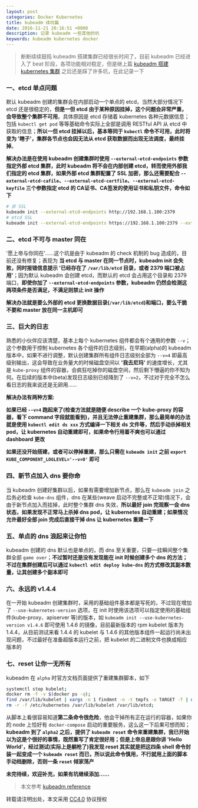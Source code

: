 ```yaml
---
layout: post
categories: Docker Kubernetes
title: kubeadm 续坑篇
date: 2016-11-21 20:16:51 +0800
description: 记录 kubeadm 一些其他的坑
keywords: kubeadm kubernetes docker
---
```


> 断断续续鼓捣 kubeadm 搭建集群已经很长时间了，目前 kubeadm 已经进入了 beat 阶段，各项功能相对稳定，但是继上篇 [kubeadm 搭建 kubernetes 集群](https://mritd.me/2016/10/29/set-up-kubernetes-cluster-by-kubeadm/) 之后还是踩了许多坑，在此记录一下


### 一、etcd 单点问题

默认 kubeadm 创建的集群会在内部启动一个单点的 etcd，当然大部分情况下 etcd 还是很稳定的，**但是一但 etcd 由于某种原因挂掉，这个问题会非常严重，会导致整个集群不可用**。具体原因是 etcd 存储着 kubernetes 各种元数据信息；包括 `kubectl get pod` 等等基础命令实际上全部是调用 RESTful API 从 etcd 中获取的信息；**所以一但 etcd 挂掉以后，基本等同于 `kubectl` 命令不可用，此时将变为 '瞎子'，集群各节点也会因无法从 etcd 获取数据而出现无法调度，最终挂掉**。

**解决办法是在使用 kubeadm 创建集群时使用 `--external-etcd-endpoints` 参数指定外部 etcd 集群，此时 kubeadm 将不会在内部创建 etcd，转而使用外部我们指定的 etcd 集群，如果外部 etcd 集群配置了 SSL 加密，那么还需要配合 `--external-etcd-cafile`、`--external-etcd-certfile`、`--external-etcd-keyfile` 三个参数指定 etcd 的 CA证书、CA签发的使用证书和私钥文件，命令如下**

``` sh
# 非 SSL
kubeadm init --external-etcd-endpoints http://192.168.1.100:2379
# etcd SSL
kubeadm init --external-etcd-endpoints https://192.168.1.100:2379 --external-etcd-cafile /path/to/ca --external-etcd-certfile /path/to/cert --external-etcd-keyfile /path/to/privatekey
```

### 二、etcd 不可与 master 同在

'愿上帝与你同在'......这个坑是由于 kubeadm 的 check 机制的 bug 造成的，目前还没有修复；表现为 **当 etcd 与 master 在同一节点时，kubeadm init 会失败，同时报错信息提示 '已经存在了 `/var/lib/etcd` 目录，或者 2379 端口被占用'**；因为默认 kubeadm 会创建 etcd，而默认的 etcd 会占用这个目录和 2379 端口，**即使你加了 `--external-etcd-endpoints` 参数，kubeadm 仍然会检测这两项条件是否满足，不满足则禁止 init 操作**

**解决办法就是要么外部的 etcd 更换数据目录(`/var/lib/etcd`)和端口，要么干脆不要和 master 放在同一主机即可**

### 三、巨大的日志

熟悉的小伙伴应该清楚，基本上每个 kubernetes 组件都会有个通用的参数 `--v`；这个参数用于控制 kubernetes 各个组件的日志级别，在早期(alpha)的 kubeadm 版本中，如果不进行调整，默认创建集群所有组件日志级别全部为 `--v=4` 即最高级别输出，这会导致在业务量大的时候磁盘空间以 **'我去尼玛'** 的速度增长，尤其是 `kube-proxy` 组件的容器，会疯狂吃掉你的磁盘空间，然后剩下懵逼的你不知为何。在后续的版本中(beta)发现日志级别已经降到了 `--v=2`，不过对于完全不怎么看日志的我来说还是无卵用......

**解决办法有两种方案:**

**如果已经 `--v=4` 跑起来了(检查方法就是随便 describe 一个 kube-proxy 的容器，看下 command 字段就能看到)，并且无法停止重建集群，那么最简单的办法就是使用 `kubectl edit ds xxx` 方式编译一下相关 ds 文件等，然后手动杀掉相关 pod，让 kubernetes 自动重建即可，如果命令行用着不爽也可以通过 dashboard 更改**

**如果还没开始搭建，或者可以停掉重建，那么只需在 `kubeadm init` 之前 `export KUBE_COMPONENT_LOGLEVEL='--v=0'` 即可**

### 四、新节点加入 dns 要你命

当 kubeadm 创建好集群以后，如果有需要增加新节点，那么在 `kubeadm join` 之后务必检查 `kube-dns` 组件，dns 在某些(weave 启动不完整或不正常)情况下，会由于新节点加入而挂掉，此时整个集群 dns 失效，**所以最好 join 完观察一会 dns 状态，如果发现不正常马上杀掉  dns pod，让 kubernetes 自动重建；如果情况允许最好全部 join 完成后直接干掉 dns 让 kubernetes 重建一下**

### 五、单点的 dns 浪起来让你怕

kubeadm 创建的 dns 默认也是单点的，而 dns 至关重要，只要一挂瞬间整个集群全部 `game over`；**不过暂时还是没有发现能在 init 时候创建多个 dns 的方法；不过在集群创建后可以通过 `kubectl edit deploy kube-dns` 的方式修改其副本数量，让其创建多个副本即可**

### 六、永远的 v1.4.4 

在一开始 kubeadm 创建集群时，采用的基础组件基本都是写死的，不过现在增加了 `--use-kubernetes-version` 选项，在 init 时使用该选项可以指定使用的基础组件(kube-proxy、apiserver 等)的版本，如 `kubeadm init --use-kubernetes-version v1.4.6` 即可使用 1.4.6 的镜像，目前最新版本的 rpm kubelet 版本为 1.4.4，从目前测试来看 1.4.4 的 kubelet 与 1.4.6 的其他版本组件一起运行尚未出现问题，不过最好在准备超版本运行之前，把 kubelet 的二进制文件也换成相应版本的

### 七、reset 让你一无所有

kubeadm 在 `alpha` 时官方文档页面提供了重建集群脚本，如下

``` sh
systemctl stop kubelet;
docker rm -f -v $(docker ps -q);
find /var/lib/kubelet | xargs -n 1 findmnt -n -t tmpfs -o TARGET -T | uniq | xargs -r umount -v;
rm -r -f /etc/kubernetes /var/lib/kubelet /var/lib/etcd;
```

从脚本上看很容易知道**第二条命令很危险**，他会干掉所有正在运行的容器，如果你的 node 上恰好有 `docker-compose` 启动的重要服务，这么这一下后果可想而知；**kubeadm 到了 `alpha2` 之后，提供了 `kubeadm reset` 命令来重建集群，我已开始以为这是个很好的事情，既然重写了肯定很好用；但是上帝总是跟你讲 'Hello World'，经过测试(实际上是躺枪了)我发现 reset 其实就是把这四条 shell 命令封装一起变成一个 `kubeadm reset` 而已，所以说此命令慎用，不行就用上面的脚本手动档删除，否则一条 `reset` 倾家荡产**


**未完待续，欢迎补充，如果有坑继续添加......**

> 本文参考 [kubeadm reference](http://kubernetes.io/docs/admin/kubeadm/)

转载请注明出处，本文采用 [CC4.0](http://creativecommons.org/licenses/by-nc-nd/4.0/) 协议授权
